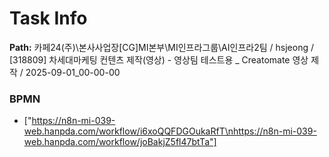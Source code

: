 # Task Info

**Path:** 카페24(주)\본사사업장\[CG]MI본부\MI인프라그룹\AI인프라2팀 / hsjeong / [318809] 차세대마케팅 컨텐츠 제작(영상) - 영상팀 테스트용 _ Creatomate 영상 제작 / 2025-09-01_00-00-00

### BPMN
- ["https://n8n-mi-039-web.hanpda.com/workflow/i6xoQQFDGOukaRfT\nhttps://n8n-mi-039-web.hanpda.com/workflow/joBakjZ5fl47btTa"]


